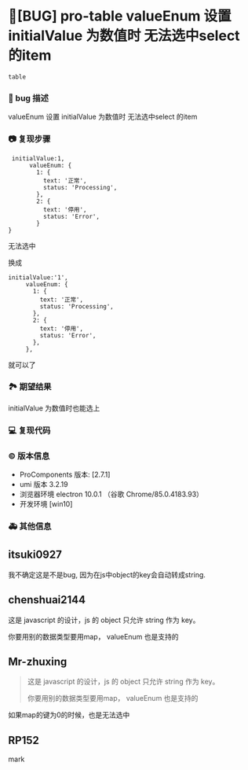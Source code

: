 # 🐛[BUG] pro-table valueEnum 设置 initialValue 为数值时 无法选中select 的item

`table`

### 🐛 bug 描述

valueEnum 设置 initialValue 为数值时 无法选中select 的item

### 📷 复现步骤

```
 initialValue:1,
      valueEnum: {
        1: {
          text: '正常',
          status: 'Processing',
        },
        2: {
          text: '停用',
          status: 'Error',
        }
}
```

无法选中

换成

```
initialValue:'1',
     valueEnum: {
       1: {
         text: '正常',
         status: 'Processing',
       },
       2: {
         text: '停用',
         status: 'Error',
       },
     },
```

就可以了

### 🏞 期望结果

initialValue 为数值时也能选上

### 💻 复现代码

### © 版本信息

- ProComponents 版本: [2.7.1]
- umi 版本 3.2.19
- 浏览器环境 electron 10.0.1 （谷歌 Chrome/85.0.4183.93）
- 开发环境 [win10]

### 🚑 其他信息

<!--
如截图等其他信息可以贴在这里
-->

## itsuki0927

我不确定这是不是bug, 因为在js中object的key会自动转成string.

## chenshuai2144

这是 javascript 的设计，js 的 object 只允许 string 作为 key。

你要用别的数据类型要用map， valueEnum 也是支持的

## Mr-zhuxing

> 这是 javascript 的设计，js 的 object 只允许 string 作为 key。
>
> 你要用别的数据类型要用map， valueEnum 也是支持的

如果map的键为0的时候，也是无法选中

## RP152

mark
